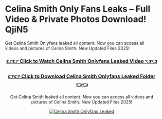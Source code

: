# Celina Smith Only Fans Leaks – Full Video & Private Photos Download! QjiN5

Get Celina Smith Onlyfans leaked all content. Now you can access all videos and pictures of Celina Smith. New Updated Files 2025!  
<div align="center">
  
### [👉👉 Click to Watch Celina Smith Onlyfans Leaked Video 👈👈](https://links2leaks.com?utm_source=celinasmith&utm_medium=gitshort)  
### [👉👉 Click to Download Celina Smith Onlyfans Leaked Folder 👈👈](https://links2leaks.com?utm_source=celinasmith&utm_medium=gitshort)  

Get Celina Smith leaked all content. Now you can access all videos and pictures of Celina Smith. New Updated Files 2025!  

[![Celina Smith Onlyfans Leaked](https://i.ibb.co/93hzkbrt/l2l.gif)](https://links2leaks.com?utm_source=celinasmith&utm_medium=gitshort)  

</div>
